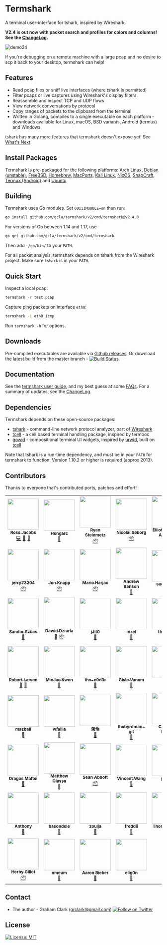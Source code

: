 [twitter-follow-url]: https://twitter.com/intent/follow?screen_name=termshark
[twitter-follow-img]: https://img.shields.io/twitter/follow/termshark.svg?style=social&label=Follow

# Termshark
A terminal user-interface for tshark, inspired by Wireshark.

**V2.4 is out now with packet search and profiles for colors and columns! See the [ChangeLog](CHANGELOG.md#changelog).**

![demo24](/../gh-pages/images/demo4.gif?raw=true)

If you're debugging on a remote machine with a large pcap and no desire to scp it back to your desktop, termshark can help!

## Features

- Read pcap files or sniff live interfaces (where tshark is permitted)
- Filter pcaps or live captures using Wireshark's display filters
- Reassemble and inspect TCP and UDP flows
- View network conversations by protocol
- Copy ranges of packets to the clipboard from the terminal
- Written in Golang, compiles to a single executable on each platform - downloads available for Linux, macOS, BSD variants, Android (termux) and Windows

tshark has many more features that termshark doesn't expose yet! See [What's Next](docs/FAQ.md#whats-next).

## Install Packages

Termshark is pre-packaged for the following platforms: [Arch Linux](docs/Packages.md#arch-linux), [Debian (unstable)](docs/Packages.md#debian), [FreeBSD](docs/Packages.md#freebsd), [Homebrew](docs/Packages.md#homebrew), [MacPorts](docs/Packages.md#macports), [Kali Linux](docs/Packages.md#kali-linux), [NixOS](docs/Packages.md#nixos), [SnapCraft](docs/Packages.md#snapcraft), [Termux (Android)](docs/Packages.md#termux-android) and [Ubuntu](docs/Packages.md#ubuntu).

## Building

Termshark uses Go modules. Set `GO111MODULE=on` then run:

```bash
go install github.com/gcla/termshark/v2/cmd/termshark@v2.4.0
```

For versions of Go between 1.14 and 1.17, use

```bash
go get github.com/gcla/termshark/v2/cmd/termshark
```

Then add ```~/go/bin/``` to your ```PATH```.

For all packet analysis, termshark depends on tshark from the Wireshark project. Make sure ```tshark``` is in your ```PATH```.

## Quick Start

Inspect a local pcap:

```bash
termshark -r test.pcap
```

Capture ping packets on interface ```eth0```:

```bash
termshark -i eth0 icmp
```

Run ```termshark -h``` for options.

## Downloads

Pre-compiled executables are available via [Github releases](https://github.com/gcla/termshark/releases). Or download the latest build from the master branch - [![Build Status](https://travis-ci.com/gcla/termshark.svg?branch=master)](https://travis-ci.com/gcla/termshark).

## Documentation

See the [termshark user guide](docs/UserGuide.md), and my best guess at some [FAQs](docs/FAQ.md). For a summary of updates, see the [ChangeLog](CHANGELOG.md#changelog).

## Dependencies

Termshark depends on these open-source packages:

- [tshark](https://www.wireshark.org/docs/man-pages/tshark.html) - command-line network protocol analyzer, part of [Wireshark](https://wireshark.org)
- [tcell](https://github.com/gdamore/tcell) - a cell based terminal handling package, inspired by termbox
- [gowid](https://github.com/gcla/gowid) - compositional terminal UI widgets, inspired by [urwid](http://urwid.org), built on [tcell](https://github.com/gdamore/tcell)

Note that tshark is a run-time dependency, and must be in your ```PATH``` for termshark to function.  Version 1.10.2 or higher is required (approx 2013).

## Contributors

Thanks to everyone that's contributed ports, patches and effort!

<!-- ALL-CONTRIBUTORS-LIST:START - Do not remove or modify this section -->
<!-- prettier-ignore-start -->
<!-- markdownlint-disable -->
<table>
  <tr>
    <td align="center"><a href="https://swit.sh"><img src="https://avatars0.githubusercontent.com/u/10995145?v=4?s=100" width="100px;" alt=""/><br /><sub><b>Ross Jacobs</b></sub></a><br /><a href="https://github.com/gcla/termshark/commits?author=pocc" title="Code">💻</a> <a href="https://github.com/gcla/termshark/issues?q=author%3Apocc" title="Bug reports">🐛</a> <a href="#userTesting-pocc" title="User Testing">📓</a></td>
    <td align="center"><a href="https://github.com/Hongarc"><img src="https://avatars1.githubusercontent.com/u/19208123?v=4?s=100" width="100px;" alt=""/><br /><sub><b>Hongarc</b></sub></a><br /><a href="https://github.com/gcla/termshark/commits?author=Hongarc" title="Documentation">📖</a></td>
    <td align="center"><a href="https://github.com/zi0r"><img src="https://avatars0.githubusercontent.com/u/1676702?v=4?s=100" width="100px;" alt=""/><br /><sub><b>Ryan Steinmetz</b></sub></a><br /><a href="#platform-zi0r" title="Packaging/porting to new platform">📦</a></td>
    <td align="center"><a href="https://søb.org/"><img src="https://avatars2.githubusercontent.com/u/8722223?v=4?s=100" width="100px;" alt=""/><br /><sub><b>Nicolai Søborg</b></sub></a><br /><a href="#platform-NicolaiSoeborg" title="Packaging/porting to new platform">📦</a></td>
    <td align="center"><a href="https://qulogic.gitlab.io/"><img src="https://avatars2.githubusercontent.com/u/302469?v=4?s=100" width="100px;" alt=""/><br /><sub><b>Elliott Sales de Andrade</b></sub></a><br /><a href="https://github.com/gcla/termshark/commits?author=QuLogic" title="Code">💻</a></td>
    <td align="center"><a href="http://rski.github.io"><img src="https://avatars2.githubusercontent.com/u/2960312?v=4?s=100" width="100px;" alt=""/><br /><sub><b>Romanos</b></sub></a><br /><a href="https://github.com/gcla/termshark/commits?author=rski" title="Code">💻</a></td>
    <td align="center"><a href="https://github.com/denyspozniak"><img src="https://avatars0.githubusercontent.com/u/22612345?v=4?s=100" width="100px;" alt=""/><br /><sub><b>Denys</b></sub></a><br /><a href="https://github.com/gcla/termshark/issues?q=author%3Adenyspozniak" title="Bug reports">🐛</a></td>
  </tr>
  <tr>
    <td align="center"><a href="https://github.com/jerry73204"><img src="https://avatars1.githubusercontent.com/u/7629150?v=4?s=100" width="100px;" alt=""/><br /><sub><b>jerry73204</b></sub></a><br /><a href="#platform-jerry73204" title="Packaging/porting to new platform">📦</a></td>
    <td align="center"><a href="http://thann.github.com"><img src="https://avatars1.githubusercontent.com/u/578515?v=4?s=100" width="100px;" alt=""/><br /><sub><b>Jon Knapp</b></sub></a><br /><a href="#platform-Thann" title="Packaging/porting to new platform">📦</a></td>
    <td align="center"><a href="https://github.com/mharjac"><img src="https://avatars2.githubusercontent.com/u/2997453?v=4?s=100" width="100px;" alt=""/><br /><sub><b>Mario Harjac</b></sub></a><br /><a href="#platform-mharjac" title="Packaging/porting to new platform">📦</a></td>
    <td align="center"><a href="https://github.com/abenson"><img src="https://avatars1.githubusercontent.com/u/227317?v=4?s=100" width="100px;" alt=""/><br /><sub><b>Andrew Benson</b></sub></a><br /><a href="https://github.com/gcla/termshark/issues?q=author%3Aabenson" title="Bug reports">🐛</a></td>
    <td align="center"><a href="https://github.com/sagis-tikal"><img src="https://avatars2.githubusercontent.com/u/46102019?v=4?s=100" width="100px;" alt=""/><br /><sub><b>sagis-tikal</b></sub></a><br /><a href="https://github.com/gcla/termshark/issues?q=author%3Asagis-tikal" title="Bug reports">🐛</a></td>
    <td align="center"><a href="https://github.com/punkymaniac"><img src="https://avatars2.githubusercontent.com/u/9916797?v=4?s=100" width="100px;" alt=""/><br /><sub><b>punkymaniac</b></sub></a><br /><a href="https://github.com/gcla/termshark/issues?q=author%3Apunkymaniac" title="Bug reports">🐛</a></td>
    <td align="center"><a href="https://github.com/msenturk"><img src="https://avatars3.githubusercontent.com/u/9482568?v=4?s=100" width="100px;" alt=""/><br /><sub><b>msenturk</b></sub></a><br /><a href="https://github.com/gcla/termshark/issues?q=author%3Amsenturk" title="Bug reports">🐛</a></td>
  </tr>
  <tr>
    <td align="center"><a href="https://github.com/szuecs"><img src="https://avatars3.githubusercontent.com/u/50872?v=4?s=100" width="100px;" alt=""/><br /><sub><b>Sandor Szücs</b></sub></a><br /><a href="https://github.com/gcla/termshark/issues?q=author%3Aszuecs" title="Bug reports">🐛</a></td>
    <td align="center"><a href="https://github.com/dawidd6"><img src="https://avatars1.githubusercontent.com/u/9713907?v=4?s=100" width="100px;" alt=""/><br /><sub><b>Dawid Dziurla</b></sub></a><br /><a href="https://github.com/gcla/termshark/issues?q=author%3Adawidd6" title="Bug reports">🐛</a> <a href="#platform-dawidd6" title="Packaging/porting to new platform">📦</a></td>
    <td align="center"><a href="https://github.com/jJit0"><img src="https://avatars1.githubusercontent.com/u/23521148?v=4?s=100" width="100px;" alt=""/><br /><sub><b>jJit0</b></sub></a><br /><a href="https://github.com/gcla/termshark/issues?q=author%3AjJit0" title="Bug reports">🐛</a></td>
    <td align="center"><a href="http://colinrogers001.com"><img src="https://avatars3.githubusercontent.com/u/20195547?v=4?s=100" width="100px;" alt=""/><br /><sub><b>inzel</b></sub></a><br /><a href="https://github.com/gcla/termshark/issues?q=author%3Ainzel" title="Bug reports">🐛</a></td>
    <td align="center"><a href="https://github.com/thejerrod"><img src="https://avatars1.githubusercontent.com/u/25254103?v=4?s=100" width="100px;" alt=""/><br /><sub><b>thejerrod</b></sub></a><br /><a href="#ideas-thejerrod" title="Ideas, Planning, & Feedback">🤔</a></td>
    <td align="center"><a href="https://github.com/gdluca"><img src="https://avatars3.githubusercontent.com/u/12004506?v=4?s=100" width="100px;" alt=""/><br /><sub><b>gdluca</b></sub></a><br /><a href="https://github.com/gcla/termshark/issues?q=author%3Agdluca" title="Bug reports">🐛</a></td>
    <td align="center"><a href="https://github.com/winpat"><img src="https://avatars2.githubusercontent.com/u/6016963?v=4?s=100" width="100px;" alt=""/><br /><sub><b>Patrick Winter</b></sub></a><br /><a href="#platform-winpat" title="Packaging/porting to new platform">📦</a></td>
  </tr>
  <tr>
    <td align="center"><a href="https://github.com/RobertLarsen"><img src="https://avatars0.githubusercontent.com/u/795303?v=4?s=100" width="100px;" alt=""/><br /><sub><b>Robert Larsen</b></sub></a><br /><a href="#ideas-RobertLarsen" title="Ideas, Planning, & Feedback">🤔</a> <a href="#userTesting-RobertLarsen" title="User Testing">📓</a></td>
    <td align="center"><a href="https://mingrammer.com"><img src="https://avatars0.githubusercontent.com/u/6178510?v=4?s=100" width="100px;" alt=""/><br /><sub><b>MinJae Kwon</b></sub></a><br /><a href="https://github.com/gcla/termshark/issues?q=author%3Amingrammer" title="Bug reports">🐛</a></td>
    <td align="center"><a href="https://github.com/the-c0d3r"><img src="https://avatars2.githubusercontent.com/u/4526565?v=4?s=100" width="100px;" alt=""/><br /><sub><b>the-c0d3r</b></sub></a><br /><a href="#ideas-the-c0d3r" title="Ideas, Planning, & Feedback">🤔</a></td>
    <td align="center"><a href="https://github.com/gvanem"><img src="https://avatars0.githubusercontent.com/u/945271?v=4?s=100" width="100px;" alt=""/><br /><sub><b>Gisle Vanem</b></sub></a><br /><a href="https://github.com/gcla/termshark/issues?q=author%3Agvanem" title="Bug reports">🐛</a></td>
    <td align="center"><a href="https://github.com/hook-s3c"><img src="https://avatars1.githubusercontent.com/u/31825993?v=4?s=100" width="100px;" alt=""/><br /><sub><b>hook</b></sub></a><br /><a href="https://github.com/gcla/termshark/issues?q=author%3Ahook-s3c" title="Bug reports">🐛</a></td>
    <td align="center"><a href="https://twitter.com/_lennart"><img src="https://avatars0.githubusercontent.com/u/35022?v=4?s=100" width="100px;" alt=""/><br /><sub><b>Lennart Koopmann</b></sub></a><br /><a href="#ideas-lennartkoopmann" title="Ideas, Planning, & Feedback">🤔</a></td>
    <td align="center"><a href="https://keybase.io/cfernandez"><img src="https://avatars1.githubusercontent.com/u/5316229?v=4?s=100" width="100px;" alt=""/><br /><sub><b>Fernandez, ReK2</b></sub></a><br /><a href="https://github.com/gcla/termshark/issues?q=author%3AReK2Fernandez" title="Bug reports">🐛</a></td>
  </tr>
  <tr>
    <td align="center"><a href="https://github.com/mazball"><img src="https://avatars2.githubusercontent.com/u/22456251?v=4?s=100" width="100px;" alt=""/><br /><sub><b>mazball</b></sub></a><br /><a href="#ideas-mazball" title="Ideas, Planning, & Feedback">🤔</a></td>
    <td align="center"><a href="https://github.com/wfailla"><img src="https://avatars1.githubusercontent.com/u/5494665?v=4?s=100" width="100px;" alt=""/><br /><sub><b>wfailla</b></sub></a><br /><a href="#ideas-wfailla" title="Ideas, Planning, & Feedback">🤔</a></td>
    <td align="center"><a href="https://github.com/rongyi"><img src="https://avatars3.githubusercontent.com/u/1034762?v=4?s=100" width="100px;" alt=""/><br /><sub><b>荣怡</b></sub></a><br /><a href="#ideas-rongyi" title="Ideas, Planning, & Feedback">🤔</a></td>
    <td align="center"><a href="https://github.com/thebyrdman-git"><img src="https://avatars1.githubusercontent.com/u/55452713?v=4?s=100" width="100px;" alt=""/><br /><sub><b>thebyrdman-git</b></sub></a><br /><a href="https://github.com/gcla/termshark/issues?q=author%3Athebyrdman-git" title="Bug reports">🐛</a></td>
    <td align="center"><a href="http://www.mi.fu-berlin.de/en/inf/groups/ilab/members/mosig.html"><img src="https://avatars2.githubusercontent.com/u/32590522?v=4?s=100" width="100px;" alt=""/><br /><sub><b>Clemens Mosig</b></sub></a><br /><a href="https://github.com/gcla/termshark/issues?q=author%3Acmosig" title="Bug reports">🐛</a></td>
    <td align="center"><a href="http://www.cipherdyne.org/"><img src="https://avatars3.githubusercontent.com/u/380228?v=4?s=100" width="100px;" alt=""/><br /><sub><b>Michael Rash</b></sub></a><br /><a href="#userTesting-mrash" title="User Testing">📓</a></td>
    <td align="center"><a href="https://github.com/joelparker"><img src="https://avatars3.githubusercontent.com/u/136451?v=4?s=100" width="100px;" alt=""/><br /><sub><b>joelparker</b></sub></a><br /><a href="#userTesting-joelparker" title="User Testing">📓</a></td>
  </tr>
  <tr>
    <td align="center"><a href="https://github.com/dragosmaftei"><img src="https://avatars1.githubusercontent.com/u/15351028?v=4?s=100" width="100px;" alt=""/><br /><sub><b>Dragos Maftei</b></sub></a><br /><a href="#ideas-dragosmaftei" title="Ideas, Planning, & Feedback">🤔</a></td>
    <td align="center"><a href="http://www.giassa.net"><img src="https://avatars1.githubusercontent.com/u/8325672?v=4?s=100" width="100px;" alt=""/><br /><sub><b>Matthew Giassa</b></sub></a><br /><a href="#ideas-IAXES" title="Ideas, Planning, & Feedback">🤔</a></td>
    <td align="center"><a href="https://github.com/sean-abbott"><img src="https://avatars0.githubusercontent.com/u/1402071?v=4?s=100" width="100px;" alt=""/><br /><sub><b>Sean Abbott</b></sub></a><br /><a href="#platform-sean-abbott" title="Packaging/porting to new platform">📦</a></td>
    <td align="center"><a href="http://www.linsong.org"><img src="https://avatars1.githubusercontent.com/u/36017?v=4?s=100" width="100px;" alt=""/><br /><sub><b>Vincent Wang</b></sub></a><br /><a href="#ideas-linsong" title="Ideas, Planning, & Feedback">🤔</a></td>
    <td align="center"><a href="https://github.com/Piping"><img src="https://avatars3.githubusercontent.com/u/12042284?v=4?s=100" width="100px;" alt=""/><br /><sub><b>piping</b></sub></a><br /><a href="#ideas-Piping" title="Ideas, Planning, & Feedback">🤔</a></td>
    <td align="center"><a href="https://github.com/kevinhwang91"><img src="https://avatars0.githubusercontent.com/u/17562139?v=4?s=100" width="100px;" alt=""/><br /><sub><b>kevinhwang91</b></sub></a><br /><a href="#ideas-kevinhwang91" title="Ideas, Planning, & Feedback">🤔</a> <a href="https://github.com/gcla/termshark/issues?q=author%3Akevinhwang91" title="Bug reports">🐛</a></td>
    <td align="center"><a href="https://jbo.io"><img src="https://avatars0.githubusercontent.com/u/936126?v=4?s=100" width="100px;" alt=""/><br /><sub><b>Justin Overfelt</b></sub></a><br /><a href="#ideas-jboverfelt" title="Ideas, Planning, & Feedback">🤔</a></td>
  </tr>
  <tr>
    <td align="center"><a href="https://github.com/loudsong"><img src="https://avatars3.githubusercontent.com/u/1447613?v=4?s=100" width="100px;" alt=""/><br /><sub><b>Anthony</b></sub></a><br /><a href="#ideas-loudsong" title="Ideas, Planning, & Feedback">🤔</a></td>
    <td align="center"><a href="https://github.com/basondole"><img src="https://avatars2.githubusercontent.com/u/50369643?v=4?s=100" width="100px;" alt=""/><br /><sub><b>basondole</b></sub></a><br /><a href="https://github.com/gcla/termshark/issues?q=author%3Abasondole" title="Bug reports">🐛</a></td>
    <td align="center"><a href="https://github.com/zoulja"><img src="https://avatars1.githubusercontent.com/u/10187203?v=4?s=100" width="100px;" alt=""/><br /><sub><b>zoulja</b></sub></a><br /><a href="https://github.com/gcla/termshark/issues?q=author%3Azoulja" title="Bug reports">🐛</a></td>
    <td align="center"><a href="https://github.com/freddii"><img src="https://avatars.githubusercontent.com/u/7213207?v=4?s=100" width="100px;" alt=""/><br /><sub><b>freddii</b></sub></a><br /><a href="https://github.com/gcla/termshark/issues?q=author%3Afreddii" title="Bug reports">🐛</a></td>
    <td align="center"><a href="https://github.com/thordy"><img src="https://avatars.githubusercontent.com/u/1622278?v=4?s=100" width="100px;" alt=""/><br /><sub><b>Thord Setsaas</b></sub></a><br /><a href="https://github.com/gcla/termshark/commits?author=thordy" title="Documentation">📖</a></td>
    <td align="center"><a href="https://github.com/deliciouslytyped"><img src="https://avatars.githubusercontent.com/u/47436522?v=4?s=100" width="100px;" alt=""/><br /><sub><b>deliciouslytyped</b></sub></a><br /><a href="https://github.com/gcla/termshark/issues?q=author%3Adeliciouslytyped" title="Bug reports">🐛</a></td>
    <td align="center"><a href="https://github.com/factorion"><img src="https://avatars.githubusercontent.com/u/40322086?v=4?s=100" width="100px;" alt=""/><br /><sub><b>factorion</b></sub></a><br /><a href="#platform-factorion" title="Packaging/porting to new platform">📦</a></td>
  </tr>
  <tr>
    <td align="center"><a href="https://github.com/herbygillot"><img src="https://avatars.githubusercontent.com/u/618376?v=4?s=100" width="100px;" alt=""/><br /><sub><b>Herby Gillot</b></sub></a><br /><a href="#platform-herbygillot" title="Packaging/porting to new platform">📦</a></td>
    <td align="center"><a href="https://github.com/nmeum"><img src="https://avatars.githubusercontent.com/u/2326560?v=4?s=100" width="100px;" alt=""/><br /><sub><b>nmeum</b></sub></a><br /><a href="#ideas-nmeum" title="Ideas, Planning, & Feedback">🤔</a></td>
    <td align="center"><a href="https://deftly.net"><img src="https://avatars.githubusercontent.com/u/68368?v=4?s=100" width="100px;" alt=""/><br /><sub><b>Aaron Bieber</b></sub></a><br /><a href="#ideas-qbit" title="Ideas, Planning, & Feedback">🤔</a></td>
    <td align="center"><a href="https://github.com/elig0n"><img src="https://avatars.githubusercontent.com/u/31196036?v=4?s=100" width="100px;" alt=""/><br /><sub><b>elig0n</b></sub></a><br /><a href="#ideas-elig0n" title="Ideas, Planning, & Feedback">🤔</a></td>
  </tr>
</table>

<!-- markdownlint-restore -->
<!-- prettier-ignore-end -->

<!-- ALL-CONTRIBUTORS-LIST:END -->

## Contact

- The author - Graham Clark (grclark@gmail.com) [![Follow on Twitter][twitter-follow-img]][twitter-follow-url]

## License

[![License: MIT](https://img.shields.io/github/license/gcla/termshark.svg?color=yellow)](LICENSE)
